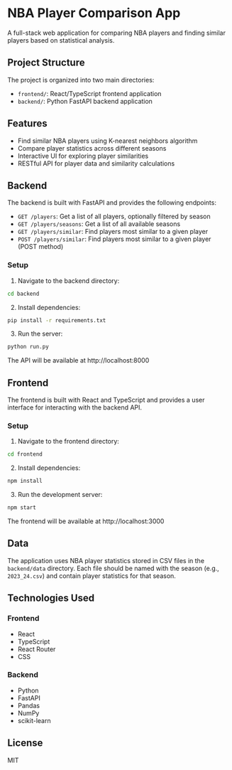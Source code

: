 # NBA Player Comparison App

A full-stack web application for comparing NBA players and finding similar players based on statistical analysis.

## Project Structure

The project is organized into two main directories:

- `frontend/`: React/TypeScript frontend application
- `backend/`: Python FastAPI backend application

## Features

- Find similar NBA players using K-nearest neighbors algorithm
- Compare player statistics across different seasons
- Interactive UI for exploring player similarities
- RESTful API for player data and similarity calculations

## Backend

The backend is built with FastAPI and provides the following endpoints:

- `GET /players`: Get a list of all players, optionally filtered by season
- `GET /players/seasons`: Get a list of all available seasons
- `GET /players/similar`: Find players most similar to a given player
- `POST /players/similar`: Find players most similar to a given player (POST method)

### Setup

1. Navigate to the backend directory:

```bash
cd backend
```

2. Install dependencies:

```bash
pip install -r requirements.txt
```

3. Run the server:

```bash
python run.py
```

The API will be available at http://localhost:8000

## Frontend

The frontend is built with React and TypeScript and provides a user interface for interacting with the backend API.

### Setup

1. Navigate to the frontend directory:

```bash
cd frontend
```

2. Install dependencies:

```bash
npm install
```

3. Run the development server:

```bash
npm start
```

The frontend will be available at http://localhost:3000

## Data

The application uses NBA player statistics stored in CSV files in the `backend/data` directory. Each file should be named with the season (e.g., `2023_24.csv`) and contain player statistics for that season.

## Technologies Used

### Frontend
- React
- TypeScript
- React Router
- CSS

### Backend
- Python
- FastAPI
- Pandas
- NumPy
- scikit-learn

## License

MIT
